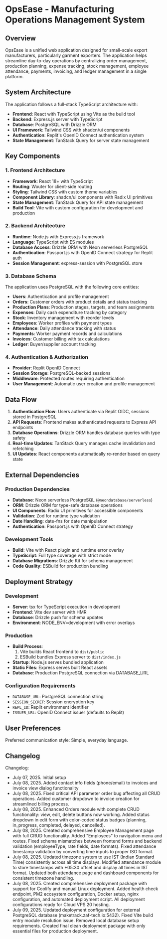 # OpsEase - Manufacturing Operations Management System

## Overview

OpsEase is a unified web application designed for small-scale export manufacturers, particularly garment exporters. The application helps streamline day-to-day operations by centralizing order management, production planning, expense tracking, stock management, employee attendance, payments, invoicing, and ledger management in a single platform.

## System Architecture

The application follows a full-stack TypeScript architecture with:

- **Frontend**: React with TypeScript using Vite as the build tool
- **Backend**: Express.js server with TypeScript
- **Database**: PostgreSQL with Drizzle ORM
- **UI Framework**: Tailwind CSS with shadcn/ui components
- **Authentication**: Replit's OpenID Connect authentication system
- **State Management**: TanStack Query for server state management

## Key Components

### 1. Frontend Architecture
- **Framework**: React 18+ with TypeScript
- **Routing**: Wouter for client-side routing
- **Styling**: Tailwind CSS with custom theme variables
- **Component Library**: shadcn/ui components with Radix UI primitives
- **State Management**: TanStack Query for API state management
- **Build Tool**: Vite with custom configuration for development and production

### 2. Backend Architecture
- **Runtime**: Node.js with Express.js framework
- **Language**: TypeScript with ES modules
- **Database Access**: Drizzle ORM with Neon serverless PostgreSQL
- **Authentication**: Passport.js with OpenID Connect strategy for Replit auth
- **Session Management**: express-session with PostgreSQL store

### 3. Database Schema
The application uses PostgreSQL with the following core entities:
- **Users**: Authentication and profile management
- **Orders**: Customer orders with product details and status tracking
- **Production Plans**: Production stages, targets, and team assignments
- **Expenses**: Daily cash expenditure tracking by category
- **Stock**: Inventory management with reorder levels
- **Employees**: Worker profiles with payment types
- **Attendance**: Daily attendance tracking with status
- **Payments**: Worker payment records and calculations
- **Invoices**: Customer billing with tax calculations
- **Ledger**: Buyer/supplier account tracking

### 4. Authentication & Authorization
- **Provider**: Replit OpenID Connect
- **Session Storage**: PostgreSQL-backed sessions
- **Middleware**: Protected routes requiring authentication
- **User Management**: Automatic user creation and profile management

## Data Flow

1. **Authentication Flow**: Users authenticate via Replit OIDC, sessions stored in PostgreSQL
2. **API Requests**: Frontend makes authenticated requests to Express API endpoints
3. **Database Operations**: Drizzle ORM handles database queries with type safety
4. **Real-time Updates**: TanStack Query manages cache invalidation and refetching
5. **UI Updates**: React components automatically re-render based on query state

## External Dependencies

### Production Dependencies
- **Database**: Neon serverless PostgreSQL (`@neondatabase/serverless`)
- **ORM**: Drizzle ORM for type-safe database operations
- **UI Components**: Radix UI primitives for accessible components
- **Validation**: Zod for runtime type validation
- **Date Handling**: date-fns for date manipulation
- **Authentication**: Passport.js with OpenID Connect strategy

### Development Tools
- **Build**: Vite with React plugin and runtime error overlay
- **TypeScript**: Full type coverage with strict mode
- **Database Migrations**: Drizzle Kit for schema management
- **Code Quality**: ESBuild for production bundling

## Deployment Strategy

### Development
- **Server**: tsx for TypeScript execution in development
- **Frontend**: Vite dev server with HMR
- **Database**: Drizzle push for schema updates
- **Environment**: NODE_ENV=development with error overlays

### Production
- **Build Process**: 
  1. Vite builds React frontend to `dist/public`
  2. ESBuild bundles Express server to `dist/index.js`
- **Startup**: Node.js serves bundled application
- **Static Files**: Express serves built React assets
- **Database**: Production PostgreSQL connection via DATABASE_URL

### Configuration Requirements
- `DATABASE_URL`: PostgreSQL connection string
- `SESSION_SECRET`: Session encryption key
- `REPL_ID`: Replit environment identifier
- `ISSUER_URL`: OpenID Connect issuer (defaults to Replit)

## User Preferences

Preferred communication style: Simple, everyday language.

## Changelog

Changelog:
- July 07, 2025. Initial setup
- July 08, 2025. Added contact info fields (phone/email) to invoices and invoice view dialog functionality
- July 08, 2025. Fixed critical API parameter order bug affecting all CRUD operations. Added customer dropdown to invoice creation for streamlined billing process.
- July 08, 2025. Enhanced Orders module with complete CRUD functionality: view, edit, delete buttons now working. Added status dropdown in edit form with color-coded status badges (planning, in_progress, completed, delayed, cancelled).
- July 08, 2025. Created comprehensive Employee Management page with full CRUD functionality. Added "Employees" to navigation menu and routes. Fixed schema mismatches between frontend forms and backend validation (employeeType, rate fields, date formats). Fixed attendance timestamp validation by converting time inputs to proper ISO format.
- July 08, 2025. Updated timezone system to use IST (Indian Standard Time) consistently across all time displays. Modified attendance module to store timestamps with +05:30 offset and display all times in IST format. Updated both attendance page and dashboard components for consistent timezone handling.
- July 08, 2025. Created comprehensive deployment package with support for Coolify and manual Linux deployment. Added health check endpoint, PM2 ecosystem configuration, Docker setup, nginx configuration, and automated deployment script. All deployment configurations ready for Cloud VPS 20 hosting.
- July 09, 2025. Updated deployment configuration for external PostgreSQL database (maketrack.zaf-tech.io:5432). Fixed Vite build entry module resolution issue. Removed local database setup requirements. Created final clean deployment package with only essential files for production deployment.